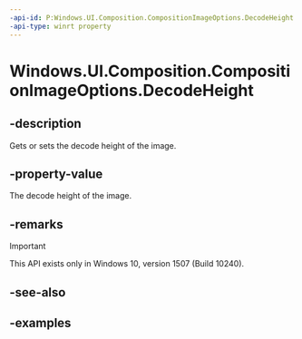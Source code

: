 ```yaml
---
-api-id: P:Windows.UI.Composition.CompositionImageOptions.DecodeHeight
-api-type: winrt property
---
```


# Windows.UI.Composition.CompositionImageOptions.DecodeHeight

<!--
public int DecodeHeight { get; set; }
-->


## -description

Gets or sets the decode height of the image.

## -property-value

The decode height of the image.

## -remarks

> [!IMPORTANT]
> This API exists only in Windows 10, version 1507 (Build 10240).

## -see-also

## -examples


